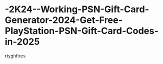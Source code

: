 # -2K24--Working-PSN-Gift-Card-Generator-2024-Get-Free-PlayStation-PSN-Gift-Card-Codes-in-2025
rtyghftres
